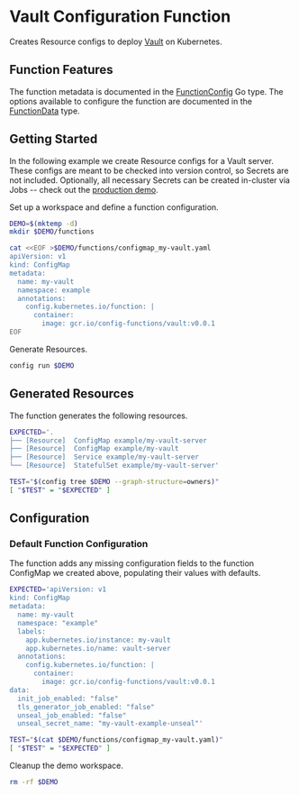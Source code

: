 [vault]: https://www.vaultproject.io/
[FunctionConfig]: https://pkg.go.dev/github.com/bzub/config-functions/vault?tab=doc#FunctionConfig
[FunctionData]: https://pkg.go.dev/github.com/bzub/config-functions/vault?tab=doc#FunctionData

# Vault Configuration Function

Creates Resource configs to deploy [Vault][vault] on Kubernetes.

## Function Features

The function metadata is documented in the [FunctionConfig][FunctionConfig] Go
type. The options available to configure the function are documented in the
[FunctionData][FunctionData] type.

## Getting Started

In the following example we create Resource configs for a Vault server. These
configs are meant to be checked into version control, so Secrets are not
included. Optionally, all necessary Secrets can be created in-cluster via Jobs
-- check out the [production demo](./productionExample.md).

Set up a workspace and define a function configuration.
<!-- @createFunctionConfig @test -->
```sh
DEMO=$(mktemp -d)
mkdir $DEMO/functions

cat <<EOF >$DEMO/functions/configmap_my-vault.yaml
apiVersion: v1
kind: ConfigMap
metadata:
  name: my-vault
  namespace: example
  annotations:
    config.kubernetes.io/function: |
      container:
        image: gcr.io/config-functions/vault:v0.0.1
EOF
```

Generate Resources.
<!-- @generateInitialResources @test -->
```sh
config run $DEMO
```

## Generated Resources

The function generates the following resources.
<!-- @verifyResources @test -->
```sh
EXPECTED='.
├── [Resource]  ConfigMap example/my-vault-server
├── [Resource]  ConfigMap example/my-vault
├── [Resource]  Service example/my-vault-server
└── [Resource]  StatefulSet example/my-vault-server'

TEST="$(config tree $DEMO --graph-structure=owners)"
[ "$TEST" = "$EXPECTED" ]
```

## Configuration

### Default Function Configuration

The function adds any missing configuration fields to the function ConfigMap we
created above, populating their values with defaults.

<!-- @verifyFunctionConfigDefaults @test -->
```sh
EXPECTED='apiVersion: v1
kind: ConfigMap
metadata:
  name: my-vault
  namespace: "example"
  labels:
    app.kubernetes.io/instance: my-vault
    app.kubernetes.io/name: vault-server
  annotations:
    config.kubernetes.io/function: |
      container:
        image: gcr.io/config-functions/vault:v0.0.1
data:
  init_job_enabled: "false"
  tls_generator_job_enabled: "false"
  unseal_job_enabled: "false"
  unseal_secret_name: "my-vault-example-unseal"'

TEST="$(cat $DEMO/functions/configmap_my-vault.yaml)"
[ "$TEST" = "$EXPECTED" ]
```

Cleanup the demo workspace.
<!-- @cleanupWorkspace @test -->
```sh
rm -rf $DEMO
```
